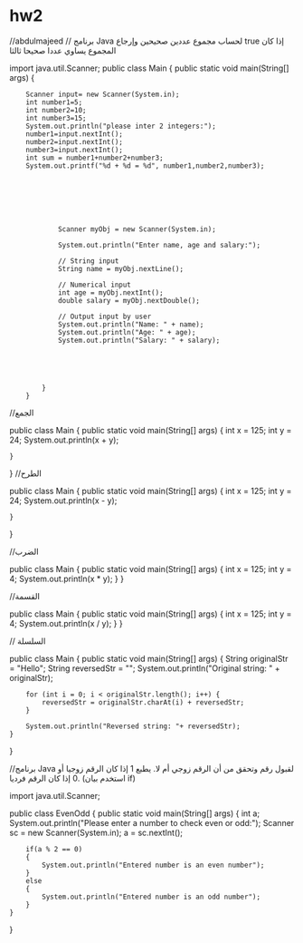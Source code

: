 # hw2

//abdulmajeed
// برنامج Java لحساب مجموع عددين صحيحين وإرجاع true إذا كان المجموع يساوي عددا صحيحا ثالثا

import java.util.Scanner;
public class Main {
    public static void main(String[] args) {

        Scanner input= new Scanner(System.in);
        int number1=5;
        int number2=10;
        int number3=15;
        System.out.println("please inter 2 integers:");
        number1=input.nextInt();
        number2=input.nextInt();
        number3=input.nextInt();
        int sum = number1+number2+number3;
        System.out.printf("%d + %d = %d", number1,number2,number3);







                Scanner myObj = new Scanner(System.in);

                System.out.println("Enter name, age and salary:");

                // String input
                String name = myObj.nextLine();

                // Numerical input
                int age = myObj.nextInt();
                double salary = myObj.nextDouble();

                // Output input by user
                System.out.println("Name: " + name);
                System.out.println("Age: " + age);
                System.out.println("Salary: " + salary);





            }
        }

//الجمع

public class Main {
    public static void main(String[] args) {
        int x = 125;
        int y = 24;
        System.out.println(x + y);

    }
}
//الطرح

public class Main {
    public static void main(String[] args) {
        int x = 125;
        int y = 24;
        System.out.println(x - y);

    }
}








//الضرب

public class Main {
    public static void main(String[] args) {
        int x = 125;
        int y = 4;
        System.out.println(x * y);
    }
}





//القسمة

public class Main {
    public static void main(String[] args) {
        int x = 125;
        int y = 4;
        System.out.println(x / y);
    }
}


// السلسلة

public class Main {
    public static void main(String[] args) {
        String originalStr = "Hello";
        String reversedStr = "";
        System.out.println("Original string: " + originalStr);

        for (int i = 0; i < originalStr.length(); i++) {
            reversedStr = originalStr.charAt(i) + reversedStr;
        }

        System.out.println("Reversed string: "+ reversedStr);
    }
}


//برنامج Java لقبول رقم وتحقق من أن الرقم زوجي أم لا. يطبع 1 إذا كان الرقم زوجيا أو 0 إذا كان الرقم فرديا. (استخدم بيان if)


import java.util.Scanner;

public class EvenOdd
{
    public static void main(String[] args)
    {
        int a;
        System.out.println("Please enter a number to check even or odd:");
        Scanner sc = new Scanner(System.in);
        a = sc.nextInt();

        if(a % 2 == 0)
        {
            System.out.println("Entered number is an even number");
        }
        else
        {
            System.out.println("Entered number is an odd number");
        }
    }
}
